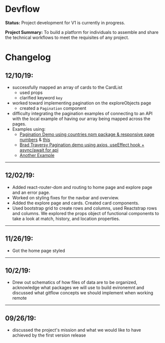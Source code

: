 # Devflow

**Status:** Project development for V1 is currently in progress.

**Project Summary:** To build a platform for individuals to assemble and share the technical workflows to meet the requisites of any project.

# Changelog

## 12/10/19:

- successfully mapped an array of cards to the CardList
  - used props
  - clarified keyword `key`
- worked toward implementing pagination on the exploreObjects page
  - created a `Pagination` component
- difficulty integrating the pagination examples of connecting to an API with the local example of having our array being mapped across the pages.
- Examples using:
  - [Pagination Demo using countries npm package & responsive page numbers](https://github.com/gladchinda/build-react-pagination-demo) & [this](https://scotch.io/tutorials/build-custom-pagination-with-react)
  - [Brad Traversy Pagination demo using axios, useEffect hook + async/await for api](https://github.com/bradtraversy/simple_react_pagination/blob/master/src/App.js)
  - [Another Example](https://medium.com/@agoiabeladeyemi/pagination-in-reactjs-36f4a6a6eb43)

---

## 12/02/19:

- Added react-router-dom and routing to home page and explore page and an error page.
- Worked on styling fixes for the navbar and overview.
- Added the explore page and cards. Created card components.
- Used bootstrap grid to create rows and columns, used Reactstrap rows and columns. We explored the props object of functional components to take a look at match, history, and location properties.

---

## 11/26/19:

- Got the home page styled

---

## 10/2/19:

- Drew out schematics of how files of data are to be organized, acknowledge what packages we will use to build evironemnt and discussed what gitflow concepts we should implement when working remote

---

## 09/26/19:

- discussed the project's mission and what we would like to have achieved by the first version release
